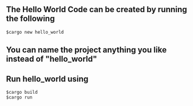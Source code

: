 ## The Hello World Code can be created by running the following <br>
`$cargo new hello_world` <br>
## You can name the project anything you like instead of "hello_world"

## Run hello_world using <br>
`$cargo build` <br>
`$cargo run`
